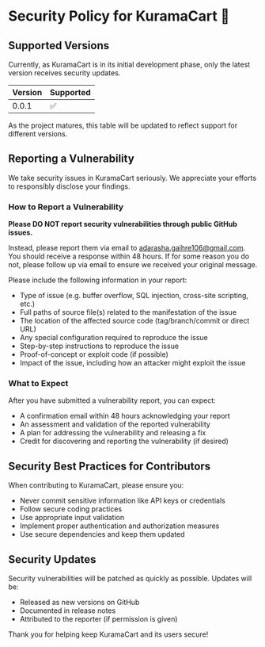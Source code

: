 # Security Policy for KuramaCart 🦊

## Supported Versions

Currently, as KuramaCart is in its initial development phase, only the latest version receives security updates.

| Version | Supported          |
| ------- | ------------------ |
| 0.0.1   | :white_check_mark: |

As the project matures, this table will be updated to reflect support for different versions.

## Reporting a Vulnerability

We take security issues in KuramaCart seriously. We appreciate your efforts to responsibly disclose your findings.

### How to Report a Vulnerability

**Please DO NOT report security vulnerabilities through public GitHub issues.**

Instead, please report them via email to [adarasha.gaihre106@gmail.com](mailto:adarasha.gaihre106@gmail.com). You should receive a response within 48 hours. If for some reason you do not, please follow up via email to ensure we received your original message.

Please include the following information in your report:
- Type of issue (e.g. buffer overflow, SQL injection, cross-site scripting, etc.)
- Full paths of source file(s) related to the manifestation of the issue
- The location of the affected source code (tag/branch/commit or direct URL)
- Any special configuration required to reproduce the issue
- Step-by-step instructions to reproduce the issue
- Proof-of-concept or exploit code (if possible)
- Impact of the issue, including how an attacker might exploit the issue

### What to Expect

After you have submitted a vulnerability report, you can expect:

- A confirmation email within 48 hours acknowledging your report
- An assessment and validation of the reported vulnerability
- A plan for addressing the vulnerability and releasing a fix
- Credit for discovering and reporting the vulnerability (if desired)

## Security Best Practices for Contributors

When contributing to KuramaCart, please ensure you:

- Never commit sensitive information like API keys or credentials
- Follow secure coding practices
- Use appropriate input validation
- Implement proper authentication and authorization measures
- Use secure dependencies and keep them updated

## Security Updates

Security vulnerabilities will be patched as quickly as possible. Updates will be:

- Released as new versions on GitHub
- Documented in release notes
- Attributed to the reporter (if permission is given)

Thank you for helping keep KuramaCart and its users secure!
